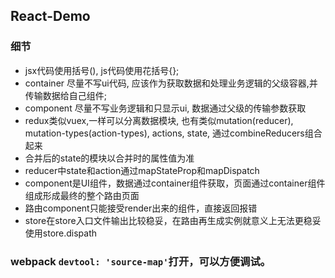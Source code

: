 ## React-Demo

### 细节
- jsx代码使用括号(), js代码使用花括号{};
- container 尽量不写ui代码, 应该作为获取数据和处理业务逻辑的父级容器,并传输数据给自己组件;
- component 尽量不写业务逻辑和只显示ui, 数据通过父级的传输参数获取
- redux类似vuex,一样可以分离数据模块, 也有类似mutation(reducer), mutation-types(action-types), actions, state, 通过combineReducers组合起来
- 合并后的state的模块以合并时的属性值为准
- reducer中state和action通过mapStateProp和mapDispatch
- component是UI组件，数据通过container组件获取，页面通过container组件组成形成最终的整个路由页面
- 路由component只能接受render出来的组件，直接返回报错
- store在store入口文件输出比较稳妥，在路由再生成实例就意义上无法更稳妥使用store.dispath

### webpack `devtool: 'source-map'`打开，可以方便调试。
